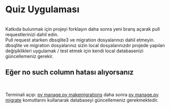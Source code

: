 <h1>Quiz Uygulaması</h1> <br>
Katkıda bulunmak için projeyi forklayın daha sonra yeni branş açarak pull requestlerinizi dahil edin. <br>
Pull request atarken dbsqlite3 ve migration dosyalarınızı dahil etmeyin. <br>
dbsqlite ve migration dosyalarınız sizin local dosyalarınızdır projede yapılan değişiklikleri uygulamak / test etmek için kendi local databasenizi güncellemeniz gerekir. <br>
<b> <h2>Eğer no such column hatası alıyorsanız </h2></b> <br>
<p>Terminali açıp: <ins>py manage.py makemigrations</ins> daha sonra <ins>py manage.py migrate</ins> komutlarını kullanarak databaseyi güncellemeniz gerekmektedir.</p>
